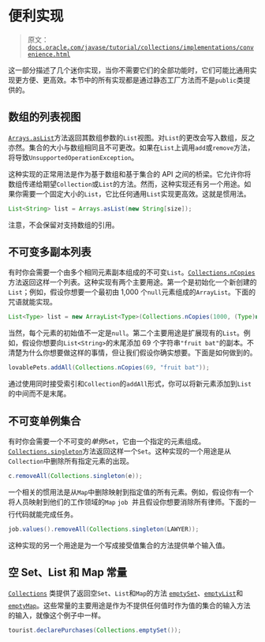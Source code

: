# 便利实现

> 原文：[`docs.oracle.com/javase/tutorial/collections/implementations/convenience.html`](https://docs.oracle.com/javase/tutorial/collections/implementations/convenience.html)

这一部分描述了几个迷你实现，当你不需要它们的全部功能时，它们可能比通用实现更方便、更高效。本节中的所有实现都是通过静态工厂方法而不是`public`类提供的。

## 数组的列表视图

[`Arrays.asList`](https://docs.oracle.com/javase/8/docs/api/java/util/Arrays.html#asList-T...-)方法返回其数组参数的`List`视图。对`List`的更改会写入数组，反之亦然。集合的大小与数组相同且不可更改。如果在`List`上调用`add`或`remove`方法，将导致`UnsupportedOperationException`。

这种实现的正常用法是作为基于数组和基于集合的 API 之间的桥梁。它允许你将数组传递给期望`Collection`或`List`的方法。然而，这种实现还有另一个用途。如果你需要一个固定大小的`List`，它比任何通用`List`实现更高效。这就是惯用法。

```java
List<String> list = Arrays.asList(new String[size]);

```

注意，不会保留对支持数组的引用。

## 不可变多副本列表

有时你会需要一个由多个相同元素副本组成的不可变`List`。[`Collections.nCopies`](https://docs.oracle.com/javase/8/docs/api/java/util/Collections.html#nCopies-int-T-)方法返回这样一个列表。这种实现有两个主要用途。第一个是初始化一个新创建的`List`；例如，假设你想要一个最初由 1,000 个`null`元素组成的`ArrayList`。下面的咒语就能实现。

```java
List<Type> list = new ArrayList<Type>(Collections.nCopies(1000, (Type)null));

```

当然，每个元素的初始值不一定是`null`。第二个主要用途是扩展现有的`List`。例如，假设你想要向`List<String>`的末尾添加 69 个字符串`"fruit bat"`的副本。不清楚为什么你想要做这样的事情，但让我们假设你确实想要。下面是如何做到的。

```java
lovablePets.addAll(Collections.nCopies(69, "fruit bat"));

```

通过使用同时接受索引和`Collection`的`addAll`形式，你可以将新元素添加到`List`的中间而不是末尾。

## 不可变单例集合

有时你会需要一个不可变的*单例*`Set`，它由一个指定的元素组成。[`Collections.singleton`](https://docs.oracle.com/javase/8/docs/api/java/util/Collections.html#singleton-T-)方法返回这样一个`Set`。这种实现的一个用途是从`Collection`中删除所有指定元素的出现。

```java
c.removeAll(Collections.singleton(e));

```

一个相关的惯用法是从`Map`中删除映射到指定值的所有元素。例如，假设你有一个将人员映射到他们的工作领域的`Map`  `job`  并且假设你想要消除所有律师。下面的一行代码就能完成任务。

```java
job.values().removeAll(Collections.singleton(LAWYER));

```

这种实现的另一个用途是为一个写成接受值集合的方法提供单个输入值。

## 空 Set、List 和 Map 常量

[`Collections`](https://docs.oracle.com/javase/8/docs/api/java/util/Collections.html) 类提供了返回空`Set`、`List`和`Map`的方法  [`emptySet`](https://docs.oracle.com/javase/8/docs/api/java/util/Collections.html#emptySet--)、[`emptyList`](https://docs.oracle.com/javase/8/docs/api/java/util/Collections.html#emptyList--)和[`emptyMap`](https://docs.oracle.com/javase/8/docs/api/java/util/Collections.html#emptyMap--)。这些常量的主要用途是作为不提供任何值时作为值的集合的输入方法的输入，就像这个例子中一样。

```java
tourist.declarePurchases(Collections.emptySet());

```
